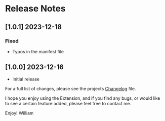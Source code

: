 <!--
### Added
### Changed
### Deprecated
### Removed
### Fixed
### Security
### Updated
-->
# Release Notes

<!-- ## [v-inc] ${YEAR4}-${MONTHNUMBER}-${DATE} -->

## [1.0.1] 2023-12-18
### Fixed
- Typos in the manifest file

## [1.0.0] 2023-12-16
- Initial release

For a full list of changes, please see the projects [Changelog](CHANGELOG.md) file.

I hope you enjoy using the Extension, and if you find any bugs, or would like to see a certain feature added, please feel free to contact me.

Enjoy! William
